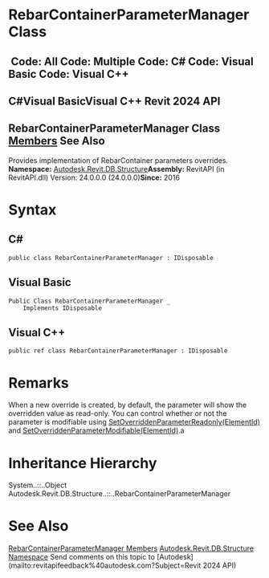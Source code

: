 # RebarContainerParameterManager Class

﻿
 Code: All Code: Multiple Code: C# Code: Visual Basic Code: Visual C++   
---  
C#Visual BasicVisual C++
Revit 2024 API  
---  
RebarContainerParameterManager Class  
[Members](3d9c1f41-bc7c-1af5-f647-cb96de7318d1.md "RebarContainerParameterManager Members") See Also  
---  
Provides implementation of RebarContainer parameters overrides. 
**Namespace:** [Autodesk.Revit.DB.Structure](d586b341-f687-9d90-e96d-255806b7d4fc.md "Autodesk.Revit.DB.Structure Namespace")**Assembly:** RevitAPI (in RevitAPI.dll) Version: 24.0.0.0 (24.0.0.0)**Since:** 2016 
# Syntax
C#  
---  
```text
public class RebarContainerParameterManager : IDisposable
```
  
Visual Basic  
---  
```text
Public Class RebarContainerParameterManager _
	Implements IDisposable
```
  
Visual C++  
---  
```text
public ref class RebarContainerParameterManager : IDisposable
```
  
# Remarks
When a new override is created, by default, the parameter will show the overridden value as read-only. You can control whether or not the parameter is modifiable using [SetOverriddenParameterReadonly(ElementId)](13dfe73c-aa3c-767d-c939-45feab28cd21.md "SetOverriddenParameterReadonly Method") and [SetOverriddenParameterModifiable(ElementId)](0b91fcec-09b4-8e89-01cf-24272512395f.md "SetOverriddenParameterModifiable Method").a 
# Inheritance Hierarchy
System..::..Object Autodesk.Revit.DB.Structure..::..RebarContainerParameterManager
# See Also
[RebarContainerParameterManager Members](3d9c1f41-bc7c-1af5-f647-cb96de7318d1.md "RebarContainerParameterManager Members")
[Autodesk.Revit.DB.Structure Namespace](d586b341-f687-9d90-e96d-255806b7d4fc.md "Autodesk.Revit.DB.Structure Namespace")
Send comments on this topic to [Autodesk](mailto:revitapifeedback%40autodesk.com?Subject=Revit 2024 API)